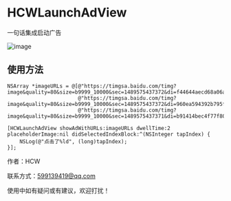 # HCWLaunchAdView
一句话集成启动广告

![image](https://github.com/huangchangweng/HCWProgressHUD/blob/master/HCWProgressHUD.gif)

## 使用方法


    NSArray *imageURLs = @[@"https://timgsa.baidu.com/timg?image&quality=80&size=b9999_10000&sec=1489575437372&di=f44644aecd68a06ae27b2b0374131bc7&imgtype=0&src=http%3A%2F%2Fimg.51ztzj.com%2Fupload%2Fimage%2F20150317%2Fsj201503171009_279x419.jpg",
                           @"https://timgsa.baidu.com/timg?image&quality=80&size=b9999_10000&sec=1489575437372&di=960ea594392b795f13d964f62bb56ac0&imgtype=0&src=http%3A%2F%2Fcdn.duitang.com%2Fuploads%2Fitem%2F201508%2F02%2F20150802105225_tQjSm.thumb.700_0.jpeg",
                           @"https://timgsa.baidu.com/timg?image&quality=80&size=b9999_10000&sec=1489575437371&di=b91414bec4f77f8013035d1b813a147c&imgtype=0&src=http%3A%2F%2Fcdn.duitang.com%2Fuploads%2Fitem%2F201410%2F24%2F20141024135801_ykTYC.thumb.700_0.jpeg"];
    
    [HCWLaunchAdView showAdWithURLs:imageURLs dwellTime:2 placeholderImage:nil didSelectedIndexBlock:^(NSInteger tapIndex) {
        NSLog(@"点击了%ld", (long)tapIndex);
    }];
    

作者：HCW

联系方式：599139419@qq.com

使用中如有疑问或有建议，欢迎打扰！
